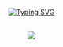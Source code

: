 <body>
<p align="center">
<a href="https://git.io/typing-svg"><img src="https://readme-typing-svg.demolab.com?font=Fira+Code&weight=700&pause=1000&color=8E4CF7&vCenter=true&width=435&lines=Hello+there.+I'm+Hoocs+%3A3" alt="Typing SVG" /></a>
<br>
  </p>
<div align="center">
<br>
  <!-- <a href="https://discord.com/users/627013557695021087" > -->
  <a href="https://discord.com/users/627013557695021087" >
   <img src="https://lanyard.kyrie25.me/api/627013557695021087?waveColor=8B8BFA&waveSpotifyColor=B48EF7&gradient=7E37F9-B48EF7-E568C4"  />
  </a>

